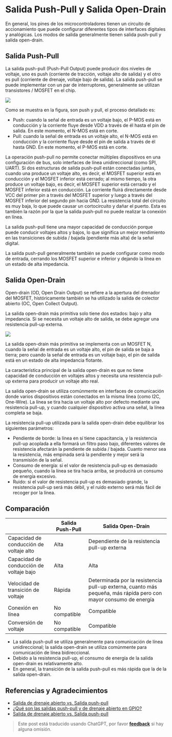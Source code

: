 # Salida Push-Pull y Salida Open-Drain

En general, los pines de los microcontroladores tienen un circuito de accionamiento que puede configurar diferentes tipos de interfaces digitales y analógicas. Los modos de salida generalmente tienen salida push-pull y salida open-drain.

## Salida Push-Pull

La salida push-pull (Push-Pull Output) puede producir dos niveles de voltaje, uno es push (corriente de tracción, voltaje alto de salida) y el otro es pull (corriente de drenaje, voltaje bajo de salida). La salida push-pull se puede implementar con un par de interruptores, generalmente se utilizan transistores / MOSFET en el chip.

![](https://f004.backblazeb2.com/file/wiki-media/img/20211227095254.png)

Como se muestra en la figura, son push y pull, el proceso detallado es:

- Push: cuando la señal de entrada es un voltaje bajo, el P-MOS está en conducción y la corriente fluye desde VDD a través de él hasta el pin de salida. En este momento, el N-MOS está en corte.
- Pull: cuando la señal de entrada es un voltaje alto, el N-MOS está en conducción y la corriente fluye desde el pin de salida a través de él hasta GND. En este momento, el P-MOS está en corte.

La operación push-pull no permite conectar múltiples dispositivos en una configuración de bus, solo interfaces de línea unidireccional (como SPI, UART). Si dos estructuras de salida push-pull están conectadas juntas, cuando una produce un voltaje alto, es decir, el MOSFET superior está en conducción y el MOSFET inferior está cerrado; al mismo tiempo, la otra produce un voltaje bajo, es decir, el MOSFET superior está cerrado y el MOSFET inferior está en conducción. La corriente fluirá directamente desde VCC del primer pin a través del MOSFET superior y luego a través del MOSFET inferior del segundo pin hacia GND. La resistencia total del circuito es muy baja, lo que puede causar un cortocircuito y dañar el puerto. Esta es también la razón por la que la salida push-pull no puede realizar la conexión en línea.

La salida push-pull tiene una mayor capacidad de conducción porque puede conducir voltajes altos y bajos, lo que significa un mejor rendimiento en las transiciones de subida / bajada (pendiente más alta) de la señal digital.

La salida push-pull generalmente también se puede configurar como modo de entrada, cerrando los MOSFET superior e inferior y dejando la línea en un estado de alta impedancia.

## Salida Open-Drain

Open-drain (OD, Open Drain Output) se refiere a la apertura del drenador del MOSFET, históricamente también se ha utilizado la salida de colector abierto (OC, Open Collect Output).

La salida open-drain más primitiva solo tiene dos estados: bajo y alta impedancia. Si se necesita un voltaje alto de salida, se debe agregar una resistencia pull-up externa.

![](https://f004.backblazeb2.com/file/wiki-media/img/20211228172532.png)

La salida open-drain más primitiva se implementa con un MOSFET N, cuando la señal de entrada es un voltaje alto, el pin de salida se baja a tierra; pero cuando la señal de entrada es un voltaje bajo, el pin de salida está en un estado de alta impedancia flotante.

La característica principal de la salida open-drain es que no tiene capacidad de conducción en voltajes altos y necesita una resistencia pull-up externa para producir un voltaje alto real.

La salida open-drain se utiliza comúnmente en interfaces de comunicación donde varios dispositivos están conectados en la misma línea (como I2C, One-Wire). La línea se tira hacia un voltaje alto por defecto mediante una resistencia pull-up, y cuando cualquier dispositivo activa una señal, la línea completa se baja.

La resistencia pull-up utilizada para la salida open-drain debe equilibrar los siguientes parámetros:

- Pendiente de borde: la línea en sí tiene capacitancia, y la resistencia pull-up acoplada a ella formará un filtro paso bajo, diferentes valores de resistencia afectarán la pendiente de subida / bajada. Cuanto menor sea la resistencia, más empinada será la pendiente y mejor será la transmisión de la señal.
- Consumo de energía: si el valor de resistencia pull-up es demasiado pequeño, cuando la línea se tira hacia arriba, se producirá un consumo de energía excesivo.
- Ruido: si el valor de resistencia pull-up es demasiado grande, la resistencia pull-up será más débil, y el ruido externo será más fácil de recoger por la línea.

## Comparación

|                | Salida Push-Pull | Salida Open-Drain                       |
| -------------- | ---------------- | -------------------------------------- |
| Capacidad de conducción de voltaje alto | Alta             | Dependiente de la resistencia pull-up externa |
| Capacidad de conducción de voltaje bajo | Alta             | Alta                                   |
| Velocidad de transición de voltaje | Rápida           | Determinada por la resistencia pull-up externa, cuanto más pequeña, más rápida pero con mayor consumo de energía |
| Conexión en línea | No compatible    | Compatible                             |
| Conversión de voltaje | No compatible    | Compatible                             |

- La salida push-pull se utiliza generalmente para comunicación de línea unidireccional; la salida open-drain se utiliza comúnmente para comunicación de línea bidireccional.
- Debido a la resistencia pull-up, el consumo de energía de la salida open-drain es relativamente alto.
- En general, la transición de la salida push-pull es más rápida que la de la salida open-drain.

## Referencias y Agradecimientos

- [Salida de drenaje abierto vs. Salida push-pull](https://open4tech.com/open-drain-output-vs-push-pull-output/)
- [¿Qué son las salidas push-pull y de drenaje abierto en GPIO?](https://mp.weixin.qq.com/s/bNfSBfYKt_IKnFPvrCYD9Q)
- [Salida de drenaje abierto vs. Salida push-pull](https://zhuanlan.zhihu.com/p/41942876)

> Este post está traducido usando ChatGPT, por favor [**feedback**](https://github.com/linyuxuanlin/Wiki_MkDocs/issues/new) si hay alguna omisión.